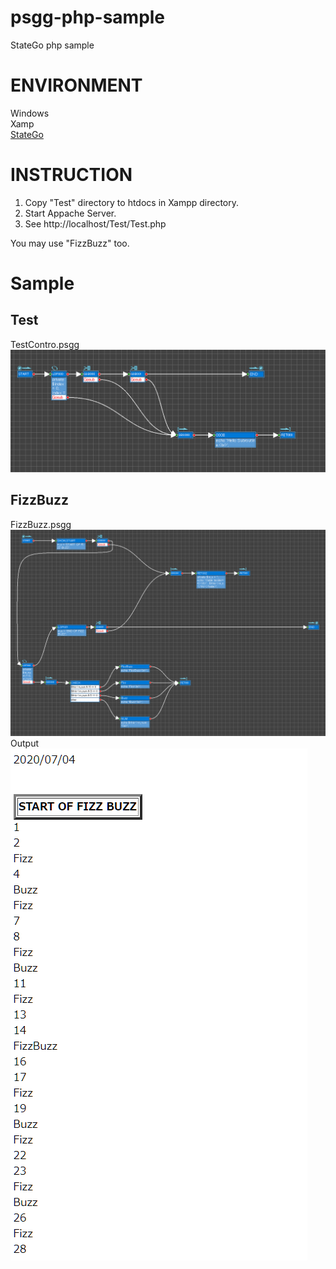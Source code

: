 # psgg-php-sample

StateGo php sample

# ENVIRONMENT

Windows  
Xamp  
[StateGo](https://statego.programanic.com/)

# INSTRUCTION
  
1. Copy "Test" directory to htdocs in Xampp directory. 
2. Start Appache Server.
3. See http://localhost/Test/Test.php

You may use "FizzBuzz" too.

# Sample

## Test

TestContro.psgg
![](./wiki/test2.png)

## FizzBuzz

FizzBuzz.psgg
![](./wiki/fizzbuzz.png)
Output
![](./wiki/fizzbuzz-out.png)
